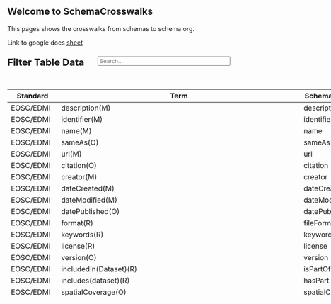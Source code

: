 ## Welcome to SchemaCrosswalks

This pages shows the crosswalks from schemas to schema.org.

Link to google docs [sheet](https://docs.google.com/spreadsheets/u/1/d/1P6WH8h4OnIVR9UJj3FcOebNUpLnKNBCuvEp3NsLRho4/edit#gid=0)

<!DOCTYPE html>
<html lang="en-US">
<head>
    <title>Schema.org Crosswalk Table</title>
    <link href="https://cdnjs.cloudflare.com/ajax/libs/twitter-bootstrap/4.3.1/css/bootstrap.min.css" rel="stylesheet">
    <style type="text/css">
        h3 span {
            font-size: 22px;
        }
        h3 input.search-input {
            width: 300px;
            margin-left: auto;
            float: right
        }
        .mt32 {
            margin-top: 32px;
        }
        .wrapper1{
            float: left;
            overflow-y: auto;
            height: 500px;
        }
    </style>
</head>
<body class="mt32">
    <div class="container">
        <h3>
            <span>Filter Table Data</span>
            <input type="search" placeholder="Search..." class="form-control search-input" data-table="crosswalk-list"/>
        </h3>
        <div class="wrapper1">
        <table class="table table-striped mt32 crosswalk-list">
            <thead>
                <tr>
                    <th>Standard</th>
                    <th>Term</th>
                    <th>Schema.org crosswalk</th>
                </tr>
            </thead>
            <tbody>
                <tr>
                    <td>EOSC/EDMI</td>
                    <td>description(M)</td>
                    <td>description</td>
                </tr>
                <tr>
                    <td>EOSC/EDMI</td>
                    <td>identifier(M)</td>
                    <td>identifier</td>
                </tr>
                <tr>
                    <td>EOSC/EDMI</td>
                    <td>name(M)</td>
                    <td>name</td>
                </tr>
                <tr>
                    <td>EOSC/EDMI</td>
                    <td>sameAs(O)</td>
                    <td>sameAs</td>
                </tr>
                <tr>
                    <td>EOSC/EDMI</td>
                    <td>url(M)</td>
                    <td>url</td>
                </tr>
                <tr>
                    <td>EOSC/EDMI</td>
                    <td>citation(O)</td>
                    <td>citation</td>
                </tr>
                <tr>
                    <td>EOSC/EDMI</td>
                    <td>creator(M)</td>
                    <td>creator</td>
                </tr>
                <tr>
                    <td>EOSC/EDMI</td>
                    <td>dateCreated(M)</td>
                    <td>dateCreated</td>
                </tr>
                <tr>
                    <td>EOSC/EDMI</td>
                    <td>dateModified(M)</td>
                    <td>dateModified</td>
                </tr>
                <tr>
                    <td>EOSC/EDMI</td>
                    <td>datePublished(O)</td>
                    <td>datePublished</td>
                </tr>
                <tr>
                    <td>EOSC/EDMI</td>
                    <td>format(R)</td>
                    <td>fileFormat</td>
                </tr>
                <tr>
                    <td>EOSC/EDMI</td>
                    <td>keywords(R)</td>
                    <td>keywords</td>
                </tr>
                <tr>
                    <td>EOSC/EDMI</td>
                    <td>license(R)</td>
                    <td>license</td>
                </tr>
                <tr>
                    <td>EOSC/EDMI</td>
                    <td>version(O)</td>
                    <td>version</td>
                </tr>
                <tr>
                    <td>EOSC/EDMI</td>
                    <td>includedIn(Dataset)(R)</td>
                    <td>isPartOf</td>
                </tr>
                <tr>
                    <td>EOSC/EDMI</td>
                    <td>includes(dataset)(R)</td>
                    <td>hasPart</td>
                </tr>
                <tr>
                    <td>EOSC/EDMI</td>
                    <td>spatialCoverage(O)</td>
                    <td>spatialCoverage</td>
                </tr>
                <tr>
                    <td>EOSC/EDMI</td>
                    <td>temporalCoverage(O)</td>
                    <td>temporalCoverage</td>
                </tr>
                <tr>
                    <td>EOSC/EDMI</td>
                    <td>distribution(R)</td>
                    <td>distribution</td>
                </tr>
                <tr>
                    <td>EOSC/EDMI</td>
                    <td>includedInDataCatalog(R)</td>
                    <td>includedInDataCatalog</td>
                </tr>
                <tr>
                    <td>EOSC/EDMI</td>
                    <td>variableMeasured(R)</td>
                    <td>variablesMeasured</td>
                </tr>
                <tr>
                    <td>EOSC/EDMI</td>
                    <td>measurementTechniques(R)</td>
                    <td>measurementTechnique</td>
                </tr>
                <tr>
                    <td>EOSC/EDMI</td>
                    <td>scientificType(R)</td>
                    <td></td>
                </tr>
                <tr>
                    <td>EOSC/EDMI</td>
                    <td>contentType</td>
                    <td>additionalType</td>
                </tr>
                <tr>
                    <td>ISO-19115:2003</td>
                    <td>Resource description</td>
                    <td>description</td>
                </tr>
                <tr>
                    <td>ISO-19115:2003</td>
                    <td>Resource identifier</td>
                    <td>identifier</td>
                </tr>
                <tr>
                    <td>ISO-19115:2003</td>
                    <td>Resource title(M)</td>
                    <td>name</td>
                </tr>
                <tr>
                    <td>ISO-19115:2003</td>
                    <td>Online resource(funtion:"information")</td>
                    <td>url</td>
                </tr>
                <tr>
                    <td>ISO-19115:2003</td>
                    <td>Temporal reference: date of last modification</td>
                    <td>dateModified</td>
                </tr>
                <tr>
                    <td>ISO-19115:2003</td>
                    <td>Temporal reference: date of publication</td>
                    <td>datePublished</td>
                </tr>
                <tr>
                    <td>ISO-19115:2003</td>
                    <td>Descriptive keywords</td>
                    <td>keywords</td>
                </tr>
                <tr>
                    <td>ISO-19115:2003</td>
                    <td>Responsible party(role:"publisher")</td>
                    <td>publisher</td>
                </tr>
                <tr>
                    <td>ISO-19115:2003</td>
                    <td>Geographic extent</td>
                    <td>spatialCoverage</td>
                </tr>
                <tr>
                    <td>ISO-19115:2003</td>
                    <td>Temporal extent</td>
                    <td>temporalCoverage</td>
                </tr>
                <tr>
                    <td>ISO-19115:2003</td>
                    <td>Distribution information</td>
                    <td>distribution</td>
                </tr>
                <tr>
                    <td>ISO-19115:2003</td>
                    <td>Resource language</td>
                    <td>inLanguage</td>
                </tr>
                <tr>
                    <td>ISO-19115:2003</td>
                    <td>Online resource(function:"download"):linkage</td>
                    <td>contentURL</td>
                </tr>
                <tr>
                    <td>Dataverse</td>
                    <td>Description; DescriptionValue(M)</td>
                    <td>description</td>
                </tr>
                <tr>
                    <td>Dataverse</td>
                    <td>Dataset Persistent ID</td>
                    <td>identifier</td>
                </tr>
                <tr>
                    <td>Dataverse</td>
                    <td>Title(M)</td>
                    <td>name</td>
                </tr>
                <tr>
                    <td>Dataverse</td>
                    <td>Alternative URL</td>
                    <td>sameAs</td>
                </tr>
                <tr>
                    <td>Dataverse</td>
                    <td>Author; authorName(M)</td>
                    <td>author</td>
                </tr>
                <tr>
                    <td>Dataverse</td>
                    <td>Related Publication</td>
                    <td>citation</td>
                </tr>
                <tr>
                    <td>Dataverse</td>
                    <td>Contributor</td>
                    <td>contributor</td>
                </tr>
                <tr>
                    <td>Dataverse</td>
                    <td>Author</td>
                    <td>creator</td>
                </tr>
                <tr>
                    <td>Dataverse</td>
                    <td>Version Date</td>
                    <td>dateModified</td>
                </tr>
                <tr>
                    <td>Dataverse</td>
                    <td>Publication Date</td>
                    <td>datePublished</td>
                </tr>
                <tr>
                    <td>Dataverse</td>
                    <td>Grant information</td>
                    <td>funder</td>
                </tr>
                <tr>
                    <td>Dataverse</td>
                    <td>Subject(M); Topic Classification Term; Keywords</td>
                    <td>keywords</td>
                </tr>
                <tr>
                    <td>Dataverse</td>
                    <td>Producer</td>
                    <td>producer</td>
                </tr>
                <tr>
                    <td>Dataverse</td>
                    <td>Dataset Publisher</td>
                    <td>provider</td>
                </tr>
                <tr>
                    <td>Dataverse</td>
                    <td>Dataset Publisher</td>
                    <td>publisher</td>
                </tr>
                <tr>
                    <td>Dataverse</td>
                    <td>Version</td>
                    <td>version</td>
                </tr>
                <tr>
                    <td>Dataverse</td>
                    <td>Time Period Covered</td>
                    <td>temporalCoverage</td>
                </tr>
                <tr>
                    <td>Dataverse</td>
                    <td>Language</td>
                    <td>inLanguage</td>
                </tr>
                <tr>
                    <td>Dataverse</td>
                    <td>Distributor</td>
                    <td></td>
                </tr>
                <tr>
                    <td>Dataverse</td>
                    <td>Kind of Data</td>
                    <td>additionalType</td>
                </tr>
                <tr>
                    <td>Dataverse</td>
                    <td>Data Sources</td>
                    <td></td>
                </tr>
                <tr>
                    <td>Dataverse</td>
                    <td>Production Date</td>
                    <td>productionDate</td>
                </tr>
                <tr>
                    <td>Dataverse</td>
                    <td>Depositor</td>
                    <td></td>
                </tr>
                <tr>
                    <td>Dataverse</td>
                    <td>Deposit Date</td>
                    <td></td>
                </tr>
                <tr>
                    <td>DCAT</td>
                    <td>description(M)</td>
                    <td>description</td>
                </tr>
                <tr>
                    <td>DCAT</td>
                    <td>identifier; other identifier</td>
                    <td>identifier</td>
                </tr>
                <tr>
                    <td>DCAT</td>
                    <td>title(M)</td>
                    <td>name</td>
                </tr>
                <tr>
                    <td>DCAT</td>
                    <td>accessURL(M); landing page (if no access directly to dataset); homepage</td>
                    <td>url</td>
                </tr>
                <tr>
                    <td>DCAT</td>
                    <td>owner(O)</td>
                    <td>copyrightHolder</td>
                </tr>
                <tr>
                    <td>DCAT</td>
                    <td>author</td>
                    <td>creator</td>
                </tr>
                <tr>
                    <td>DCAT</td>
                    <td>creation date</td>
                    <td>dateCreated</td>
                </tr>
                <tr>
                    <td>DCAT</td>
                    <td>update/modification date; modified</td>
                    <td>dateModified</td>
                </tr>
                <tr>
                    <td>DCAT</td>
                    <td>release date</td>
                    <td>datePublished</td>
                </tr>
                <tr>
                    <td>DCAT</td>
                    <td>format; media type</td>
                    <td>fileFormat</td>
                </tr>
                <tr>
                    <td>DCAT</td>
                    <td>keywords</td>
                    <td>keywords</td>
                </tr>
                <tr>
                    <td>DCAT</td>
                    <td>licence</td>
                    <td>license</td>
                </tr>
                <tr>
                    <td>DCAT</td>
                    <td>publisher(M)</td>
                    <td>publisher</td>
                </tr>
                <tr>
                    <td>DCAT</td>
                    <td>version</td>
                    <td>version</td>
                </tr>
                <tr>
                    <td>DCAT</td>
                    <td>is part of</td>
                    <td>isPartOf</td>
                </tr>
                <tr>
                    <td>DCAT</td>
                    <td>has part</td>
                    <td>hasPart</td>
                </tr>
                <tr>
                    <td>DCAT</td>
                    <td>spatial/geographic coverage</td>
                    <td>spatialCoverage</td>
                </tr>
                <tr>
                    <td>DCAT</td>
                    <td>datasetTimeInterval</td>
                    <td>temporalCoverage</td>
                </tr>
                <tr>
                    <td>DCAT</td>
                    <td>distribution</td>
                    <td>distribution</td>
                </tr>
                <tr>
                    <td>DCAT</td>
                    <td>dataset(M)</td>
                    <td>dataset</td>
                </tr>
                <tr>
                    <td>DCAT</td>
                    <td>language</td>
                    <td>inLanguage</td>
                </tr>
                <tr>
                    <td>DCAT</td>
                    <td>type</td>
                    <td>additionalType</td>
                </tr>
                <tr>
                    <td>DCAT</td>
                    <td>Provenance</td>
                    <td></td>
                </tr>
                <tr>
                    <td>DCAT</td>
                    <td>access URL</td>
                    <td>contentURL</td>
                </tr>
                <tr>
                    <td>DATS</td>
                    <td>description(R)</td>
                    <td>description</td>
                </tr>
                <tr>
                    <td>DATS</td>
                    <td>identifier(R)</td>
                    <td>identifier</td>
                </tr>
                <tr>
                    <td>DATS</td>
                    <td>title(M)</td>
                    <td>name</td>
                </tr>
                <tr>
                    <td>DATS</td>
                    <td>alternateIdentifer(O)</td>
                    <td>sameAs</td>
                </tr>
                <tr>
                    <td>DATS</td>
                    <td>identifier(R)</td>
                    <td>url</td>
                </tr>
                <tr>
                    <td>DATS</td>
                    <td>primaryPublications/citations(O)</td>
                    <td>citation</td>
                </tr>
                <tr>
                    <td>DATS</td>
                    <td>creator(M)</td>
                    <td>creator</td>
                </tr>
                <tr>
                    <td>DATS</td>
                    <td>acknowledges(O)</td>
                    <td>funder</td>
                </tr>
                <tr>
                    <td>DATS</td>
                    <td>keywords(O)</td>
                    <td>keywords</td>
                </tr>
                <tr>
                    <td>DATS</td>
                    <td>licenses(R)</td>
                    <td>license</td>
                </tr>
                <tr>
                    <td>DATS</td>
                    <td>version(R)</td>
                    <td>hasPart(O)</td>
                </tr>
                <tr>
                    <td>DATS</td>
                    <td>distribution(R)</td>
                    <td>distribution</td>
                </tr>
                <tr>
                    <td>DATS</td>
                    <td>distribution.storedIn(O)</td>
                    <td>includedInDataCatalog</td>
                </tr>
                <tr>
                    <td>DATS</td>
                    <td>dimenstions(O)</td>
                    <td>variablesMeasured</td>
                </tr>
                <tr>
                    <td>DATS</td>
                    <td>types(M)</td>
                    <td>additionalType</td>
                </tr>
                <tr>
                    <td>DATS</td>
                    <td>access(M)</td>
                    <td>contentURL</td>
                </tr>
                <tr>
                    <td>Datacite</td>
                    <td>description(R)</td>
                    <td>description</td>
                </tr>
                <tr>
                    <td>Datacite</td>
                    <td>Identifier(M)</td>
                    <td>identifier</td>
                </tr>
                <tr>
                    <td>Datacite</td>
                    <td>Title(M)</td>
                    <td>name</td>
                </tr>
                <tr>
                    <td>Datacite</td>
                    <td>RelatedIdentifier</td>
                    <td>sameAs</td>
                </tr>
                <tr>
                    <td>Datacite</td>
                    <td>valueURL</td>
                    <td>url</td>
                </tr>
                <tr>
                    <td>Datacite</td>
                    <td>creator</td>
                    <td>author</td>
                </tr>
                <tr>
                    <td>Datacite</td>
                    <td>Contributor(R)</td>
                    <td>contributor</td>
                </tr>
                <tr>
                    <td>Datacite</td>
                    <td>Creator(M)</td>
                    <td>creator</td>
                </tr>
                <tr>
                    <td>Datacite</td>
                    <td>Date(R) dateType field indicates the type of date</td>
                    <td>dateCreated</td>
                </tr>
                <tr>
                    <td>Datacite</td>
                    <td>Date(R) dateType field indicates the type of date</td>
                    <td>dateModified</td>
                </tr>
                <tr>
                    <td>Datacite</td>
                    <td>PublicationYear(M)</td>
                    <td>datePublished</td>
                </tr>
                <tr>
                    <td>Datacite</td>
                    <td>Format(R)</td>
                    <td>fileFormat</td>
                </tr>
                <tr>
                    <td>Datacite</td>
                    <td>Rights</td>
                    <td>license</td>
                </tr>
                <tr>
                    <td>Datacite</td>
                    <td>contributor with contributortype="Producer"</td>
                    <td>producer</td>
                </tr>
                <tr>
                    <td>Datacite</td>
                    <td>Publisher(M)</td>
                    <td>publisher</td>
                </tr>
                <tr>
                    <td>Datacite</td>
                    <td>Version(R)</td>
                    <td>version</td>
                </tr>
                <tr>
                    <td>Datacite</td>
                    <td>GeoLocation</td>
                    <td>spatialCoverage</td>
                </tr>
                <tr>
                    <td>Datacite</td>
                    <td>Date</td>
                    <td>temporalCoverage</td>
                </tr>
                <tr>
                    <td>Datacite</td>
                    <td>distribution</td>
                    <td>distribution</td>
                </tr>
                <tr>
                    <td>Datacite</td>
                    <td>publisher</td>
                    <td>includedInDataCatalog</td>
                </tr>
                <tr>
                    <td>Datacite</td>
                    <td>Language</td>
                    <td>inLanguage</td>
                </tr>
                <tr>
                    <td>Datacite</td>
                    <td>ResrouceType(M)</td>
                    <td>additionalType</td>
                </tr>
                <tr>
                    <td>RIF-CS</td>
                    <td>collection/description[@type='brief'] OR collection/description[@type='full']</td>
                    <td>description</td>
                </tr>
                <tr>
                    <td>RIF-CS</td>
                    <td>collection/citationInfo/citationMetadata/identifier AND/OR collection/identifier</td>
                    <td>identifier</td>
                </tr>
                <tr>
                    <td>RIF-CS</td>
                    <td>registryObject:collection:name (Title as displayed in RDA)</td>
                    <td>name</td>
                </tr>
                <tr>
                    <td>RIF-CS</td>
                    <td>No mapping</td>
                    <td>sameAs</td>
                </tr>
                <tr>
                    <td>RIF-CS</td>
                    <td>RDA key=URL of record. "https://researchdata.ands.org.au/view?key=(insert key)"</td>
                    <td>url</td>
                </tr>
                <tr>
                    <td>RIF-CS</td>
                    <td>collection/citationInfo/citationMetadata/contributor OR relatedObject|relatedInfo party/name where relation=IsPrincipalInvestigatorOf OR relatedObject|relatedInfo party/name where relation=author OR relatedObject|relatedInfo party/name where relation=coInvestigator  OR relatedObject|relatedInfo party/name where relation=hasCollector</td>
                    <td>author</td>
                </tr>
                <tr>
                    <td>RIF-CS</td>
                    <td>collection/relatedInfo[@type='publication'] OR relatedObject:collection where related collection[@type='publication']</td>
                    <td>citation</td>
                </tr>
                <tr>
                    <td>RIF-CS</td>
                    <td>No mapping</td>
                    <td>contributor</td>
                </tr>
                <tr>
                    <td>RIF-CS</td>
                    <td>No mapping</td>
                    <td>copyrightHolder</td>
                </tr>
                <tr>
                    <td>RIF-CS</td>
                    <td>No mapping</td>
                    <td>copyrightYear</td>
                </tr>
                <tr>
                    <td>RIF-CS</td>
                    <td>collection/citationInfo/citationMetadata/contributor OR relatedObject|relatedInfo party/name where relation=IsPrincipalInvestigatorOf OR relatedObject|relatedInfo party/name where relation=coInvestigator OR relatedObject|relatedInfo party/name where relation=hasCollector</td>
                    <td>creator</td>
                </tr>
                <tr>
                    <td>RIF-CS</td>
                    <td>collection/citationInfo/citationMetadata/date[@type='created'] OR collection/dates[@type='created']</td>
                    <td>dateCreated</td>
                </tr>
                <tr>
                    <td>RIF-CS</td>
                    <td>collection/citationInfo/citationMetadata.date[@type='publicationDate'] OR collection/citationInfo/citationMetadata/date[@type='issued'] OR collection/dates[@type='dc.issued'] OR collection/dates[@type='dc.available'] OR Collection[@dateAccessioned] OR date the record was ingested into RDA</td>
                    <td>datePublished</td>
                </tr>
                <tr>
                    <td>RIF-CS</td>
                    <td>No mapping</td>
                    <td>editor</td>
                </tr>
                <tr>
                    <td>RIF-CS</td>
                    <td>No mapping</td>
                    <td>encoding</td>
                </tr>
                <tr>
                    <td>RIF-CS</td>
                    <td>collection/address/electronic[@target='directDownload']/mediaType</td>
                    <td>fileFormat</td>
                </tr>
                <tr>
                    <td>RIF-CS</td>
                    <td>relatedObject|relatedInfo party/name where relation=isFundedBy</td>
                    <td>funder</td>
                </tr>
                <tr>
                    <td>RIF-CS</td>
                    <td>collection/subject</td>
                    <td>keywords</td>
                </tr>
                <tr>
                    <td>RIF-CS</td>
                    <td>collection/rights/licence[@rightsURL] AND/OR collection/rights/licence[@type] AND collcetion/rights/licence</td>
                    <td>license</td>
                </tr>
                <tr>
                    <td>RIF-CS</td>
                    <td>No mapping</td>
                    <td>producer</td>
                </tr>
                <tr>
                    <td>RIF-CS</td>
                    <td>No mapping</td>
                    <td>provider</td>
                </tr>
                <tr>
                    <td>RIF-CS</td>
                    <td>registryObject:collection:citationInfo:citationMetadata:publisher OR registryObject@Group</td>
                    <td>publisher</td>
                </tr>
                <tr>
                    <td>RIF-CS</td>
                    <td>registryObject:collection:citationInfo:citationMetadata:version</td>
                    <td>version</td>
                </tr>
                <tr>
                    <td>RIF-CS</td>
                    <td>No mapping</td>
                    <td>isAccessibleForFree</td>
                </tr>
                <tr>
                    <td>RIF-CS</td>
                    <td>relatedObject|relatedInfo collection where relation[@type='isPartOf']</td>
                    <td>isPartOf</td>
                </tr>
                <tr>
                    <td>RIF-CS</td>
                    <td>relatedObject|relatedInfo collection where relation[@tyoe='hasPart]</td>
                    <td>hasPart</td>
                </tr>
                <tr>
                    <td>RIF-CS</td>
                    <td>No mapping</td>
                    <td>position</td>
                </tr>
                <tr>
                    <td>RIF-CS</td>
                    <td>collection/coverage/spatial</td>
                    <td>spatialCoverage</td>
                </tr>
                <tr>
                    <td>RIF-CS</td>
                    <td>collection/coverage/temporal</td>
                    <td>temporalCoverage</td>
                </tr>
                <tr>
                    <td>RIF-CS</td>
                    <td>location/address/electronic @type="url" @ target="directDownload"</td>
                    <td>distribution</td>
                </tr>
                <tr>
                    <td>RIF-CS</td>
                    <td>No mapping</td>
                    <td>includedInDataCatalog</td>
                </tr>
                <tr>
                    <td>RIF-CS</td>
                    <td>registryObject@Group</td>
                    <td>sourceOrganization</td>
                </tr>
                <tr>
                    <td>RIF-CS</td>
                    <td>(default to English) "en"</td>
                    <td>inLanguage</td>
                </tr>
                <tr>
                    <td>DC</td>
                    <td>Description - dcterms:description</td>
                    <td>description</td>
                </tr>
                <tr>
                    <td>DC</td>
                    <td>Identifer - dcterms:identifier</td>
                    <td>identifier</td>
                </tr>
                <tr>
                    <td>DC</td>
                    <td>Title - dcterms:title</td>
                    <td>name</td>
                </tr>
                <tr>
                    <td>DC</td>
                    <td>relation</td>
                    <td>sameAs</td>
                </tr>
                <tr>
                    <td>DC</td>
                    <td>dc:identifier (if URL)</td>
                    <td>url</td>
                </tr>
                <tr>
                    <td>DC</td>
                    <td>Creator</td>
                    <td>author</td>
                </tr>
                <tr>
                    <td>DC</td>
                    <td>dcters:isReferencedBy</td>
                    <td>citation</td>
                </tr>
                <tr>
                    <td>DC</td>
                    <td>Contributor</td>
                    <td>contributor</td>
                </tr>
                <tr>
                    <td>DC</td>
                    <td>Creator</td>
                    <td>creator</td>
                </tr>
                <tr>
                    <td>DC</td>
                    <td>dcterms:modified</td>
                    <td>dateModified</td>
                </tr>
                <tr>
                    <td>DC</td>
                    <td>dcterms:issued</td>
                    <td>datePublished</td>
                </tr>
                <tr>
                    <td>DC</td>
                    <td>dcterms:contributor</td>
                    <td>funder</td>
                </tr>
                <tr>
                    <td>DC</td>
                    <td>Subject = dcterms:subject</td>
                    <td>keywords</td>
                </tr>
                <tr>
                    <td>DC</td>
                    <td>Rights</td>
                    <td>license</td>
                </tr>
                <tr>
                    <td>DC</td>
                    <td>Publisher - dcterms:publisher</td>
                    <td>publisher</td>
                </tr>
                <tr>
                    <td>DC</td>
                    <td>dcterms:coverage (spatial)</td>
                    <td>spatialCoverage</td>
                </tr>
                <tr>
                    <td>DC</td>
                    <td>dcterms:temporal (start); dcterms:temporal (end)</td>
                    <td>temporalCoverage</td>
                </tr>
                <tr>
                    <td>DC</td>
                    <td>Language - dcterms:language</td>
                    <td>inLanguage</td>
                </tr>
                <tr>
                    <td>DC</td>
                    <td>dcterms:contributor (Distributor)</td>
                    <td></td>
                </tr>
                <tr>
                    <td>DC</td>
                    <td>dcterms:type</td>
                    <td>additionalType</td>
                </tr>
                <tr>
                    <td>DC</td>
                    <td>dcterms:source</td>
                    <td></td>
                </tr>
                <tr>
                    <td>DC</td>
                    <td>Date - dcters:date</td>
                    <td>productionDate</td>
                </tr>
                <tr>
                    <td>DC</td>
                    <td>dcterms:dateSubmitted</td>
                    <td></td>
                </tr>
                <tr>
                    <td>BioSchema</td>
                    <td>description(M)</td>
                    <td>description</td>
                </tr>
                <tr>
                    <td>BioSchema</td>
                    <td>identifier(M)</td>
                    <td>identifier</td>
                </tr>
                <tr>
                    <td>BioSchema</td>
                    <td>name(M)</td>
                    <td>name</td>
                </tr>
                <tr>
                    <td>BioSchema</td>
                    <td>url(M)</td>
                    <td>url</td>
                </tr>
                <tr>
                    <td>BioSchema</td>
                    <td>citation(R)</td>
                    <td>citation</td>
                </tr>
                <tr>
                    <td>BioSchema</td>
                    <td>creator(R)</td>
                    <td>creator</td>
                </tr>
                <tr>
                    <td>BioSchema</td>
                    <td>keywords(M)</td>
                    <td>keywords</td>
                </tr>
                <tr>
                    <td>BioSchema</td>
                    <td>license(R)</td>
                    <td>license</td>
                </tr>
                <tr>
                    <td>BioSchema</td>
                    <td>version(R)</td>
                    <td>version</td>
                </tr>
                <tr>
                    <td>BioSchema</td>
                    <td>distribution</td>
                    <td>distribution</td>
                </tr>
                <tr>
                    <td>BioSchema</td>
                    <td>includedInDataCatalog(M)</td>
                    <td>includedInDataCatalog</td>
                </tr>
                <tr>
                    <td>BioSchema</td>
                    <td>measurementTechnique(R)</td>
                    <td>measurementTechnique</td>
                </tr>
                <tr>
                    <td>BioSchema</td>
                    <td>variablesMeasured(R)</td>
                    <td>variablesMeasured</td>
                </tr>
                <tr>
                    <td>BioSchema</td>
                    <td>rdf.type</td>
                    <td></td>
                </tr>
                <tr>
                    <td>B2FIND</td>
                    <td>Description(R)</td>
                    <td>description</td>
                </tr>
                <tr>
                    <td>B2FIND</td>
                    <td>Identifier(M)</td>
                    <td>identifier</td>
                </tr>
                <tr>
                    <td>B2FIND</td>
                    <td>Title(M)</td>
                    <td>name</td>
                </tr>
                <tr>
                    <td>B2FIND</td>
                    <td>Contributor(O)</td>
                    <td>contributor</td>
                </tr>
                <tr>
                    <td>B2FIND</td>
                    <td>Creator(R)</td>
                    <td>creator</td>
                </tr>
                <tr>
                    <td>B2FIND</td>
                    <td>PublicationYear(R)</td>
                    <td>datePublished</td>
                </tr>
                <tr>
                    <td>B2FIND</td>
                    <td>Rights(O)</td>
                    <td>license</td>
                </tr>
                <tr>
                    <td>B2FIND</td>
                    <td>Publisher(R)</td>
                    <td>publisher</td>
                </tr>
                <tr>
                    <td>B2FIND</td>
                    <td>Spatial Coverage(O)</td>
                    <td>spatialCoverage</td>
                </tr>
                <tr>
                    <td>B2FIND</td>
                    <td>Temporal Coverage(O)</td>
                    <td>temporalCoverage</td>
                </tr>
                <tr>
                    <td>B2FIND</td>
                    <td>Language(O)</td>
                    <td>inLanguage</td>
                </tr>
                <tr>
                    <td>B2FIND</td>
                    <td>ResourceType(R)</td>
                    <td>additionalType</td>
                </tr>
                <tr>
                    <td>DDI</td>
                    <td>IDNo</td>
                    <td>identifier</td>
                </tr>
                <tr>
                    <td>DDI</td>
                    <td>titl</td>
                    <td>name</td>
                </tr>
                <tr>
                    <td>DDI</td>
                    <td>relPubl</td>
                    <td>relatedLink</td>
                </tr>
                <tr>
                    <td>DDI</td>
                    <td>AuthEnty</td>
                    <td>author</td>
                </tr>
                <tr>
                    <td>DDI</td>
                    <td>distDate (for export)</td>
                    <td>datePublished</td>
                </tr>
                <tr>
                    <td>DDI</td>
                    <td>keywords</td>
                    <td>keywords</td>
                </tr>
                <tr>
                    <td>DDI</td>
                    <td>producer</td>
                    <td>producer</td>
                </tr>
                <tr>
                    <td>DDI</td>
                    <td>distrbtr</td>
                    <td>publisher</td>
                </tr>
                <tr>
                    <td>DDI</td>
                    <td>version</td>
                    <td>version</td>
                </tr>
                <tr>
                    <td>DDI</td>
                    <td>timePrd</td>
                    <td>temporalCoverage</td>
                </tr>
                <tr>
                    <td>DDI</td>
                    <td>distrbtr</td>
                    <td></td>
                </tr>
                <tr>
                    <td>DDI</td>
                    <td>dataKind</td>
                    <td>additionalType</td>
                </tr>
                <tr>
                    <td>DDI</td>
                    <td>dataSrc</td>
                    <td></td>
                </tr>
                <tr>
                    <td>ECRIN Clinical Research Metadata Schema</td>
                    <td>Description(R)</td>
                    <td>description</td>
                </tr>
                <tr>
                    <td>ECRIN Clinical Research Metadata Schema</td>
                    <td>DOI(M)</td>
                    <td>identifier</td>
                </tr>
                <tr>
                    <td>ECRIN Clinical Research Metadata Schema</td>
                    <td>Object Title(M)</td>
                    <td>name</td>
                </tr>
                <tr>
                    <td>ECRIN Clinical Research Metadata Schema</td>
                    <td>Related resource identifiers, with relation type indicator(R)</td>
                    <td>sameAs</td>
                </tr>
                <tr>
                    <td>ECRIN Clinical Research Metadata Schema</td>
                    <td>Contributors(O)</td>
                    <td>contributor</td>
                </tr>
                <tr>
                    <td>ECRIN Clinical Research Metadata Schema</td>
                    <td>Creators(M)</td>
                    <td>creator</td>
                </tr>
                <tr>
                    <td>ECRIN Clinical Research Metadata Schema</td>
                    <td>Dates (date type)(O)</td>
                    <td>dateCreated</td>
                </tr>
                <tr>
                    <td>ECRIN Clinical Research Metadata Schema</td>
                    <td>Dates (date type)(O)</td>
                    <td>dateModified</td>
                </tr>
                <tr>
                    <td>ECRIN Clinical Research Metadata Schema</td>
                    <td>Creation Year(M)</td>
                    <td>datePublished</td>
                </tr>
                <tr>
                    <td>ECRIN Clinical Research Metadata Schema</td>
                    <td>Rights(O)</td>
                    <td>license</td>
                </tr>
                <tr>
                    <td>ECRIN Clinical Research Metadata Schema</td>
                    <td>Publisher/Provider(M)</td>
                    <td>publisher</td>
                </tr>
                <tr>
                    <td>ECRIN Clinical Research Metadata Schema</td>
                    <td>version(O)</td>
                    <td>version</td>
                </tr>
                <tr>
                    <td>ECRIN Clinical Research Metadata Schema</td>
                    <td>Language(R)</td>
                    <td>inLanguage</td>
                </tr>
                <tr>
                    <td>ECRIN Clinical Research Metadata Schema</td>
                    <td>Resource Class(M)</td>
                    <td>additionalType</td>
                </tr>
        </tbody>
        </table>
        </div>
    </div>
    <script>
        (function(document) {
            'use strict';

            var TableFilter = (function(myArray) {
                var search_input;

                function _onInputSearch(e) {
                    search_input = e.target;
                    var tables = document.getElementsByClassName(search_input.getAttribute('data-table'));
                    myArray.forEach.call(tables, function(table) {
                        myArray.forEach.call(table.tBodies, function(tbody) {
                            myArray.forEach.call(tbody.rows, function(row) {
                                var text_content = row.textContent.toLowerCase();
                                var search_val = search_input.value.toLowerCase();
                                row.style.display = text_content.indexOf(search_val) > -1 ? '' : 'none';
                            });
                        });
                    });
                }

                return {
                    init: function() {
                        var inputs = document.getElementsByClassName('search-input');
                        myArray.forEach.call(inputs, function(input) {
                            input.oninput = _onInputSearch;
                        });
                    }
                };
            })(Array.prototype);

            document.addEventListener('readystatechange', function() {
                if (document.readyState === 'complete') {
                    TableFilter.init();
                }
            });

        })(document);
    </script>
</body>
</html>

### Markdown

Markdown is a lightweight and easy-to-use syntax for styling your writing. It includes conventions for

```markdown
Syntax highlighted code block

# Header 1
## Header 2
### Header 3

- Bulleted
- List

1. Numbered
2. List

**Bold** and _Italic_ and `Code` text

[Link](url) and ![Image](src)
```

For more details see [GitHub Flavored Markdown](https://guides.github.com/features/mastering-markdown/).

### Jekyll Themes

Your Pages site will use the layout and styles from the Jekyll theme you have selected in your [repository settings](https://github.com/ito-coop/SchemaCrosswalks/settings). The name of this theme is saved in the Jekyll `_config.yml` configuration file.

### Support or Contact
Having trouble with Pages? Check out our [documentation](https://help.github.com/categories/github-pages-basics/) or [contact support](https://github.com/contact) and we’ll help you sort it out.
